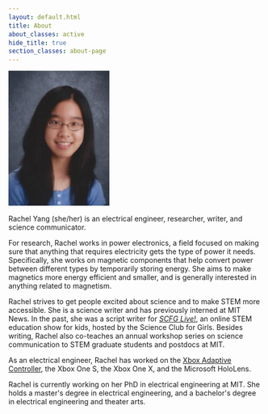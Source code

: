```yaml
---
layout: default.html
title: About
about_classes: active
hide_title: true
section_classes: about-page
---
```


<img src="/assets/images/about_me/headshot.jpg" width="200" class="left" alt="headshot">

Rachel Yang (she/her) is an electrical engineer, researcher, writer, and science communicator. 

For research, Rachel works in power electronics, a field focused on making sure that anything that requires electricity gets the type of power it needs. Specifically, she works on magnetic components that help convert power between different types by temporarily storing energy. She aims to make magnetics more energy efficient and smaller, and is generally interested in anything related to magnetism.

Rachel strives to get people excited about science and to make STEM more accessible. She is a science writer and has previously interned at MIT News. In the past, she was a script writer for [_SCFG Live!_](https://www.scienceclubforgirls.org/scfglive), an online STEM education show for kids, hosted by the Science Club for Girls. Besides writing, Rachel also co-teaches an annual workshop series on science communication to STEM graduate students and postdocs at MIT. 

As an electrical engineer, Rachel has worked on the [Xbox Adaptive Controller](https://www.microsoft.com/en-us/garage/wall-of-fame/xbox-adaptive-controller/), the Xbox One S, the Xbox One X, and the Microsoft HoloLens.

Rachel is currently working on her PhD in electrical engineering at MIT. She holds a master's degree in electrical engineering, and a bachelor's degree in electrical engineering and theater arts.

